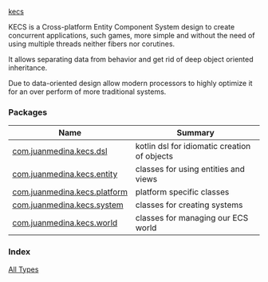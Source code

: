 [kecs](./index.md)

KECS is a Cross-platform Entity Component System design to create concurrent applications, such games,
more simple and without the need of using multiple threads neither fibers nor corutines.

It allows separating data from behavior and get rid of deep object oriented inheritance.

Due to data-oriented design allow modern processors to highly optimize it for an over perform of more traditional
systems.

### Packages

| Name | Summary |
|---|---|
| [com.juanmedina.kecs.dsl](com.juanmedina.kecs.dsl/index.md) | kotlin dsl for idiomatic creation of objects |
| [com.juanmedina.kecs.entity](com.juanmedina.kecs.entity/index.md) | classes for using entities and views |
| [com.juanmedina.kecs.platform](com.juanmedina.kecs.platform/index.md) | platform specific classes |
| [com.juanmedina.kecs.system](com.juanmedina.kecs.system/index.md) | classes for creating systems |
| [com.juanmedina.kecs.world](com.juanmedina.kecs.world/index.md) | classes for managing our ECS world |

### Index

[All Types](alltypes/index.md)